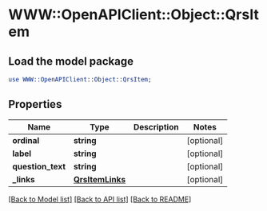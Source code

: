 # WWW::OpenAPIClient::Object::QrsItem

## Load the model package
```perl
use WWW::OpenAPIClient::Object::QrsItem;
```

## Properties
Name | Type | Description | Notes
------------ | ------------- | ------------- | -------------
**ordinal** | **string** |  | [optional] 
**label** | **string** |  | [optional] 
**question_text** | **string** |  | [optional] 
**_links** | [**QrsItemLinks**](QrsItemLinks.md) |  | [optional] 

[[Back to Model list]](../README.md#documentation-for-models) [[Back to API list]](../README.md#documentation-for-api-endpoints) [[Back to README]](../README.md)


